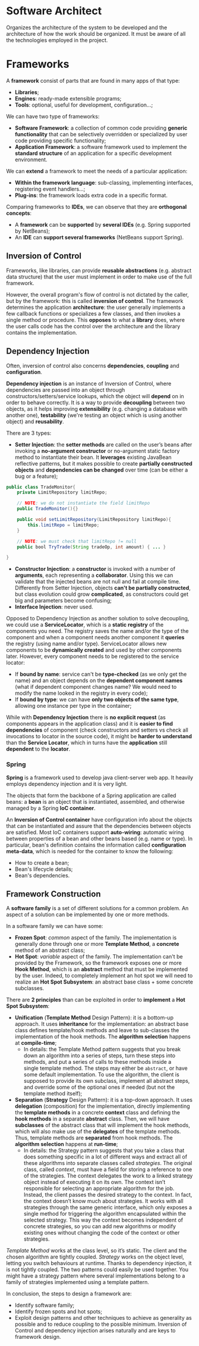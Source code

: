 # Software Architect
Organizes the architecture of the system to be developed and the architecture of how the work should be organized. It must be aware of all the technologies employed in the project.

# Frameworks
A **framework** consist of parts that are found in many apps of that type:
- **Libraries**;
- **Engines**: ready-made extensible programs;
- **Tools**: optional, useful for development, configuration...;

We can have two type of frameworks:
- **Software Framework**: a collection of common code providing **generic functionality** that can be selectively overridden or specialized by user code providing specific functionality;
- **Application Framework**: a software framework used to implement the **standard structure** of an application for a specific development environment.

We can **extend** a framework to meet the needs of a particular application:
- **Within the framework language**: sub-classing, implementing interfaces, registering event handlers...;
- **Plug-ins**: the framework loads extra code in a specific format.

Comparing frameworks to **IDEs**, we can observe that they are **orthogonal concepts**:
- A **framework** can be **supported** by **several IDEs** (e.g. Spring supported by NetBeans);
- An **IDE** can **support several frameworks** (NetBeans support Spring).

## Inversion of Control
Frameworks, like libraries, can provide **reusable abstractions** (e.g. abstract data structure) that the user must implement in order to make use of the full framework.

However, the overall program's flow of control is not dictated by the caller, but by the framework: this is called **inversion of control**. The framework determines the application **architecture**: the user generally implements a few callback functions or specializes a few classes, and then invokes a single method or procedure. This **opposes** to what a **library** does, where the user calls code has the control over the architecture and the library contains the implementation.

## Dependency Injection
Often, inversion of control also concerns **dependencies**, **coupling** and **configuration**.

**Dependency injection** is an instance of Inversion of Control, where dependencies are passed into an object through constructors/setters/service lookups, which the object will **depend** on in order to behave correctly. It is a way to provide **decoupling** between two objects, as it helps improving **extensibility** (e.g. changing a database with another one), **testability** (we're testing an object which is using another object) and **reusability**.

There are 3 types:
- **Setter Injection**: the **setter methods** are called on the user’s beans after invoking a **no-argument constructor** or no-argument static factory method to instantiate their bean. It **leverages** existing JavaBean reflective patterns, but it makes possible to create **partially constructed objects** and **dependencies can be changed** over time (can be either a bug or a feature);
```java 
public class TradeMonitor{
	private LimitRepository limitRepo; 

	// NOTE: we do not instantiate the field limitRepo
	public TradeMonitor(){}

	public void setLimitRepository(LimitRepository limitRepo){
		this.limitRepo = limitRepo;
	}

	// NOTE: we must check that limitRepo != null
	public bool TryTrade(String tradeOp, int amount) { ... }

}
```
- **Constructor Injection**: a **constructor** is invoked with a number of **arguments**, each representing a **collaborator**. Using this we can validate that the injected beans are not null and fail at compile time. Differently from Setter Injection, objects **can't be partially constructed**, but class evolution could grow **complicated**, as constructors could get big and parameters become confusing;
- **Interface Injection**: never used.

Opposed to Dependency Injection as another solution to solve decoupling, we could use a **ServiceLocator**, which is a **static registry** of the components you need. The registry saves the name and/or the type of the component and when a component needs another component it **queries** the registry (using name and/or type). ServiceLocator allows new components to be **dynamically created** and used by other components later. However, every component needs to be registered to the service locator:
- If **bound by name**: service can't be **type-checked** (as we only get the name) and an object depends on the **dependent component names** (what if dependent component changes name? We would need to modify the name looked in the registry in every code);
- If **bound by type**: we can have **only two objects of the same type**, allowing one instance per type in the container;

While with **Dependency Injection** there is **no explicit request** (as components appears in the application class) and it is **easier to find dependencies** of component (check constructors and setters vs check all invocations to locator in the source code), it might be **harder to understand** than the **Service Locator**, which in turns have the **application** still **dependent** to the **locator**.

### Spring
**Spring** is a framework used to develop java client-server web app. It heavily employs dependency injection and it is very light.

The objects that form the backbone of a Spring application are called beans: a **bean** is an object that is instantiated, assembled, and otherwise managed by a Spring **IoC container**.

An **Inversion of Control container** have configuration info about the objects that can be instantiated and assure that the dependencies between objects are satisfied. Most IoC containers support **auto-wiring**: automatic wiring between properties of a bean and other beans based (e.g. name or type). In particular, bean's definition contains the information called **configuration meta-data**, which is needed for the container to know the following:
- How to create a bean;
- Bean's lifecycle details;
- Bean's dependencies.

## Framework Construction
A **software family** is a set of different solutions for a common problem. An aspect of a solution can be implemented by one or more methods.

In a software family we can have some:
- **Frozen Spot**: *common* aspect of the family. The implementation is generally done through one or more **Template Method**, a **concrete** method of an abstract class;
- **Hot Spot**: *variable* aspect of the family. The implementation can't be provided by the Framework, so the framework exposes one or more **Hook Method**, which is an **abstract** method that must be implemented by the user. Indeed, to completely implement an hot spot we will need to realize an **Hot Spot Subsystem**: an abstract base class + some concrete subclasses.

There are **2 principles** than can be exploited in order to **implement** a **Hot Spot Subsystem**:
- **Unification** (**Template Method** Design Pattern): it is a bottom-up approach. It uses **inheritance** for the implementation: an abstract base class defines template/hook methods and leave to sub-classes the implementation of the hook methods. The **algorithm selection** happens at **compile-time**;
	- In details: the Template Method pattern suggests that you break down an algorithm into a series of steps, turn these steps into methods, and put a series of calls to these methods inside a single template method. The steps may either be `abstract`, or have some default implementation. To use the algorithm, the client is supposed to provide its own subclass, implement all abstract steps, and override some of the optional ones if needed (but not the template method itself);
- **Separation** (**Strategy** Design Pattern): it is a top-down approach. It uses **delegation** (composition) for the implementation, directly implementing the **template methods** in a concrete **context** class and defining the **hook methods** in a separate **abstract** class. Then, we will have **subclasses** of the abstract class that will implement the hook methods, which will also make use of the **delegates** of the template methods. Thus, template methods are **separated** from hook methods. The **algorithm selection** happens at **run-time**;
	- In details: the Strategy pattern suggests that you take a class that does something specific in a lot of different ways and extract all of these algorithms into separate classes called _strategies_.
	  The original class, called _context_, must have a field for storing a reference to one of the strategies. The context delegates the work to a linked strategy object instead of executing it on its own.
	  The context isn’t responsible for selecting an appropriate algorithm for the job. Instead, the client passes the desired strategy to the context. In fact, the context doesn’t know much about strategies. It works with all strategies through the same generic interface, which only exposes a single method for triggering the algorithm encapsulated within the selected strategy.
	  This way the context becomes independent of concrete strategies, so you can add new algorithms or modify existing ones without changing the code of the context or other strategies.

_Template Method_ works at the class level, so it’s static. The client and the chosen algorithm are tightly coupled. _Strategy_ works on the object level, letting you switch behaviours at runtime. Thanks to dependency injection, it is not tightly coupled. The two patterns could easily be used together. You might have a strategy pattern where several implementations belong to a family of strategies implemented using a template pattern.

In conclusion, the steps to design a framework are:
- Identify software family;
- Identify frozen spots and hot spots;
- Exploit design patterns and other techniques to achieve as generality as possible and to reduce coupling to the possible minimum. Inversion of Control and dependency injection arises naturally and are keys to framework design.